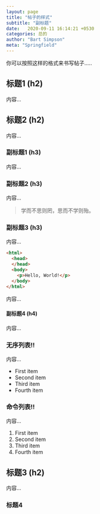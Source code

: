 ```yaml
---
layout: page
title: "帖子的样式"
subtitle: "副标题"
date:   2020-09-11 16:14:21 +0530
categories: 总的
author: "Bart Simpson"
meta: "Springfield"
---
```


你可以按照这样的格式来书写帖子.....

## 标题1 (h2)

内容...

## 标题2 (h2)

内容...

### 副标题1 (h3)

内容...

### 副标题2 (h3)

内容...

> 学而不思则罔，思而不学则殆。

### 副标题3 (h3)

内容...

```html
<html>
  <head>
  </head>
  <body>
    <p>Hello, World!</p>
  </body>
</html>
```


内容...

#### 副标题4 (h4)

内容...

### 无序列表!!

内容...

- First item
- Second item
- Third item
- Fourth item

### 命令列表!!

内容...

1. First item
2. Second item
3. Third item
4. Fourth item

## 标题3 (h2)

内容...
### 标题4